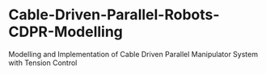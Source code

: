 # Cable-Driven-Parallel-Robots-CDPR-Modelling
Modelling and Implementation of Cable Driven Parallel Manipulator System with Tension Control
